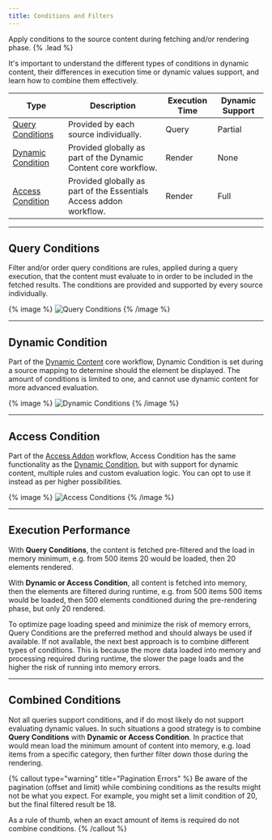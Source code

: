 ```yaml
---
title: Conditions and Filters
---
```


Apply conditions to the source content during fetching and/or rendering phase. {% .lead %}

It's important to understand the different types of conditions in dynamic content, their differences in execution time or dynamic values support, and learn how to combine them effectively.

| Type | Description | Execution Time | Dynamic Support |
| ---- | ----------- | -------------- | --------------- |
| [Query Conditions](#query-conditions) | Provided by each source individually. | Query | Partial |
| [Dynamic Condition](#dynamic-condition) | Provided globally as part of the Dynamic Content core workflow. | Render | None |
| [Access Condition](#access-condition) | Provided globally as part of the Essentials Access addon workflow. | Render | Full |

---

## Query Conditions

Filter and/or order query conditions are rules, applied during a query execution, that the content must evaluate to in order to be included in the fetched results. The conditions are provided and supported by every source individually.

{% image %}
![Query Conditions](/next/assets/ytp/sources/query-conditions.webp)
{% /image %}

---

## Dynamic Condition

Part of the [Dynamic Content](https://yootheme.com/support/yootheme-pro/joomla/dynamic-content#dynamic-conditions) core workflow, Dynamic Condition is set during a source mapping to determine should the element be displayed. The amount of conditions is limited to one, and cannot use dynamic content for more advanced evaluation.

{% image %}
![Dynamic Conditions](/next/assets/ytp/sources/dynamic-conditions.webp)
{% /image %}

---

## Access Condition

Part of the [Access Addon](/next/essentials-for-yoothemepro/addons/access) workflow, Access Condition has the same functionality as the [Dynamic Condition](#dynamic-condition), but with support for dynamic content, multiple rules and custom evaluation logic. You can opt to use it instead as per higher possibilities.

{% image %}
![Access Conditions](/next/assets/ytp/sources/access-conditions.webp)
{% /image %}

---

## Execution Performance

With **Query Conditions**, the content is fetched pre-filtered and the load in memory minimum, e.g. from 500 items 20 would be loaded, then 20 elements rendered.

With **Dynamic or Access Condition**, all content is fetched into memory, then the elements are filtered during runtime, e.g. from 500 items 500 items would be loaded, then 500 elements conditioned during the pre-rendering phase, but only 20 rendered.

To optimize page loading speed and minimize the risk of memory errors, Query Conditions are the preferred method and should always be used if available. If not available, the next best approach is to combine different types of conditions. This is because the more data loaded into memory and processing required during runtime, the slower the page loads and the higher the risk of running into memory errors.

---

## Combined Conditions

Not all queries support conditions, and if do most likely do not support evaluating dynamic values. In such situations a good strategy is to combine **Query Conditions** with **Dynamic or Access Condition**. In practice that would mean load the minimum amount of content into memory, e.g. load items from a specific category, then further filter down those during the rendering.

{% callout type="warning" title="Pagination Errors" %}
Be aware of the pagination (offset and limit) while combining conditions as the results might not be what you expect. For example, you might set a limit condition of 20, but the final filtered result be 18.

As a rule of thumb, when an exact amount of items is required do not combine conditions.
{% /callout %}
